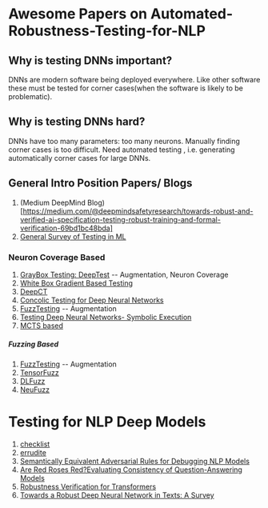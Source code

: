 # Awesome Papers on Automated-Robustness-Testing-for-NLP
## Why is testing DNNs important?
DNNs are modern software being deployed everywhere. Like other software these must be tested for corner cases(when the software is likely to be problematic). 
## Why is testing DNNs hard?
DNNs have too many parameters: too many neurons. Manually finding corner cases is too difficult. Need automated testing , i.e. generating automatically corner cases for large DNNs. 

## General Intro Position Papers/ Blogs
1. (Medium DeepMind Blog)[https://medium.com/@deepmindsafetyresearch/towards-robust-and-verified-ai-specification-testing-robust-training-and-formal-verification-69bd1bc48bda]
2. [General Survey of Testing in ML](https://ieeexplore.ieee.org/stamp/stamp.jsp?tp=&arnumber=9000651)
### Neuron Coverage Based 
  1. [GrayBox Testing: DeepTest](https://arxiv.org/pdf/1708.08559.pdf) -- Augmentation, Neuron Coverage
  2. [White Box Gradient Based Testing](https://arxiv.org/abs/1705.06640)
  3. [DeepCT](https://ieeexplore.ieee.org/stamp/stamp.jsp?tp=&arnumber=8668044)
  4. [Concolic Testing for Deep Neural Networks](http://qav.comlab.ox.ac.uk/papers/swr+18.pdf)
  5. [FuzzTesting](https://www.comp.nus.edu.sg/~abhik/pdf/ICSE20_Sensei.pdf) -- Augmentation
  6. [Testing Deep Neural Networks- Symbolic Execution](https://arxiv.org/abs/1803.04792)
  7. [MCTS based](https://arxiv.org/abs/1710.07859)
  
##### Fuzzing Based 
1. [FuzzTesting](https://www.comp.nus.edu.sg/~abhik/pdf/ICSE20_Sensei.pdf) -- Augmentation
2. [TensorFuzz](http://proceedings.mlr.press/v97/odena19a/odena19a.pdf)
3. [DLFuzz](https://arxiv.org/pdf/1808.09413.pdf)
4. [NeuFuzz](https://wcventure.github.io/FuzzingPaper/Paper/Access19_NeuFuzz%20.pdf)
# Testing for NLP Deep Models 
1. [checklist](https://homes.cs.washington.edu/~marcotcr/acl20_checklist.pdf)
2. [errudite](https://homes.cs.washington.edu/~marcotcr/acl19_errudite.pdf)
3. [Semantically Equivalent Adversarial Rules for Debugging NLP Models](https://homes.cs.washington.edu/~marcotcr/acl18.pdf)
4. [Are Red Roses Red?Evaluating Consistency of Question-Answering Models](https://homes.cs.washington.edu/~marcotcr/acl19_implication.pdf)
5. [Robustness Verification for Transformers](https://arxiv.org/pdf/2002.06622.pdf)
6. [Towards a Robust Deep Neural Network in Texts: A Survey](https://arxiv.org/pdf/1902.07285.pdf)

